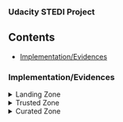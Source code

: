 ### Udacity STEDI Project

## Contents

+ [Implementation/Evidences](#Implementation/Evidences)


### Implementation/Evidences
<details>
<summary>
Landing Zone
</summary>

 The raw data is stored in the landing tables. These tables got create with SQL DDL transactions.
 
 [accelerometer_landing.sql](SQL_Tables/accelerometer_landing.sql)
 ![alt text](SQL_Tables/accelerometer_landing.png)
 
 
 [customer_landing.sql](SQL_Tables/customer_landing.sql)
 ![alt text](SQL_Tables/customer_landing.png)
 
 
 [step_trainer_landing.sql](SQL_Tables/step_trainer_landing.sql)
 ![alt text](SQL_Tables/step_trainer_landing.png)

These are AWS Glue Tables and can get queried by AWS Athena

Row Count:
 ![alt text](SQL_Tables/screenshot_tableRows.png)

All Customers are currently included even they not agreed to share their data for research purposes:
![alt text](SQL_Tables/screenshot_shareWithResearchAsOfDate.png)

</details>

<details>
<summary>
Trusted Zone
</summary>

# Customer

The Customer trusted table is created via an AWS Glue script [customer_landing_to_trusted.py](customer/trusted/customer_landing_to_trusted.py). Only Customers who agreed to share their data for research purposes are included. 
![alt text](customer/trusted/Screenshot_sharewithresearchasofdate.png) 
![alt text](customer/trusted/customer_trusted.png)


# Accelerometer

The Accelerometer trusted table is created via the following AWS Glue script [accelerometer_landing_to_trusted.py](accelerometer/trusted/accelerometer_landing_to_trusted.py).
Its only the data included after they agreed to share their data. 
![alt text](accelerometer/trusted/accelerometer_trusted.png)

# Step Trainer

The Step Trainer trusted table is created via the following AWS Glue script [step_trainer_trusted.py](step_trainer/trusted/step_trainer_trusted.py). 
There is only the data keept that has accelerometer data and the customer agreed to share it. 
![alt text](step_trainer/trusted/step_trainer_trusted.png)
Note: The step trainer trusted table has the row count because I used the customer curated table. If I would use the customer trusted table the row count would be 14460.

## Row Count Evidence
![alt text](trusted_row_count.png)
Note: The step trainer trusted table has the row count because I used the customer curated table. If I would use the customer trusted table the row count would be 14460. 
</details>

<details>
<summary>
Curated Zone
</summary>

# Customer

The Customer curated table has only the customer included that have accelerometer data and the customer agreed to share the data.
Its also GDPR complaint because personal data is removed. Its created via the following script
[customer_trusted_to_curated.py](customer/curated/customer_trusted_to_curated.py).
![alt text](customer/curated/customers_curated.png)

# Maschine Learning

This table has the step trainer and the accelerometer data from customer who agreed to share their data. 
Personal informations are removed. Its created via the following script
[Machine_learning_curated.py](step_trainer/curated/Machine_learning_curated.py).
The glue table is called machine_learning_curated.
![alt text](step_trainer/curated/machine_learning_curated.png)

## Row Count Evidence
![alt text](curated_row_count.png)

 
</details>
